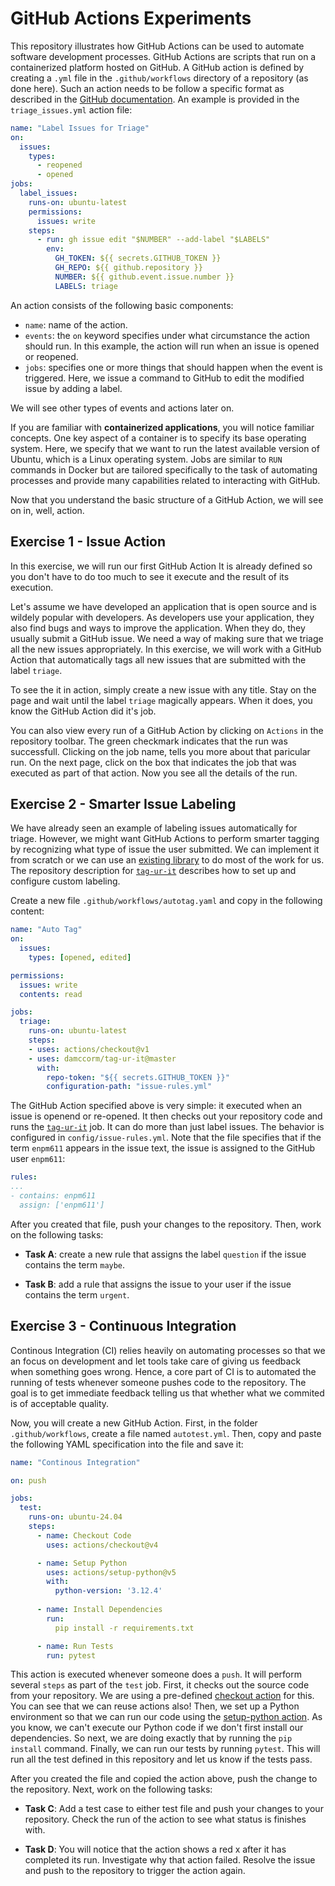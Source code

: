 # GitHub Actions Experiments

This repository illustrates how GitHub Actions can be used to automate software development processes. GitHub Actions are scripts that run on a containerized platform hosted on GitHub. A GitHub action is defined by creating a `.yml` file in the `.github/workflows` directory of a repository (as done here). Such an action needs to be follow a specific format as described in the [GitHub documentation](https://docs.github.com/en/actions/about-github-actions/understanding-github-actions). An example is provided in  the `triage_issues.yml` action file:

```yaml
name: "Label Issues for Triage"
on:
  issues:
    types:
      - reopened
      - opened
jobs:
  label_issues:
    runs-on: ubuntu-latest
    permissions:
      issues: write
    steps:
      - run: gh issue edit "$NUMBER" --add-label "$LABELS"
        env:
          GH_TOKEN: ${{ secrets.GITHUB_TOKEN }}
          GH_REPO: ${{ github.repository }}
          NUMBER: ${{ github.event.issue.number }}
          LABELS: triage
```

An action consists of the following basic components:
- `name`: name of the action.
- `events`: the `on` keyword specifies under what circumstance the action should run. In this example, the action will run when an issue is opened or reopened.
- `jobs`: specifies one or more things that should happen when the event is triggered. Here, we issue a command to GitHub to edit the modified issue by adding a label.

We will see other types of events and actions later on.

If you are familiar with **containerized applications**, you will notice familiar concepts. One key aspect of a container is to specify its base operating system. Here, we specify that we want to run the latest available version of Ubuntu, which is a Linux operating system. Jobs are similar to `RUN` commands in Docker but are tailored specifically to the task of automating processes and provide many capabilities related to interacting with GitHub.

Now that you understand the basic structure of a GitHub Action, we will see on in, well, action.

## Exercise 1 - Issue Action

In this exercise, we will run our first GitHub Action It is already defined so you don't have to do too much to see it execute and the result of its execution.

Let's assume we have developed an application that is open source and is wildely popular with developers. As developers use your application, they also find bugs and ways to improve the application. When they do, they usually submit a GitHub issue. We need a way of making sure that we triage all the new issues appropriately. In this exercise, we will work with a GitHub Action that automatically tags all new issues that are submitted with the label `triage`.

To see the it in action, simply create a new issue with any title. Stay on the page and wait until the label `triage` magically appears. When it does, you know the GitHub Action did it's job.

You can also view every run of a GitHub Action by clicking on `Actions` in the repository toolbar. The green checkmark indicates that the run was successfull. Clicking on the job name, tells you more about that paricular run. On the next page, click on the box that indicates the job that was executed as part of that action. Now you see all the details of the run.

## Exercise 2 - Smarter Issue Labeling

We have already seen an example of labeling issues automatically for triage. However, we might want GitHub Actions to perform smarter tagging by recognizing what type of issue the user submitted. We can implement it from scratch or we can use an [existing library](https://github.com/damccorm/tag-ur-it) to do most of the work for us. The repository description for [`tag-ur-it`](https://github.com/damccorm/tag-ur-it) describes how to set up and configure custom labeling.

Create a new file `.github/workflows/autotag.yaml` and copy in the following content:

```yaml
name: "Auto Tag"
on:
  issues:
    types: [opened, edited]

permissions:
  issues: write
  contents: read

jobs:
  triage:
    runs-on: ubuntu-latest
    steps:
    - uses: actions/checkout@v1
    - uses: damccorm/tag-ur-it@master
      with:
        repo-token: "${{ secrets.GITHUB_TOKEN }}"
        configuration-path: "issue-rules.yml"
```

The GitHub Action specified above is very simple: it executed when an issue is openend or re-opened. It then checks out your repository code and runs the [`tag-ur-it`](https://github.com/damccorm/tag-ur-it) job. It can do more than just label issues. The behavior is configured in `config/issue-rules.yml`. Note that the file specifies that if the term `enpm611` appears in the issue text, the issue is assigned to the GitHub user `enpm611`:

```yaml
rules:
...
- contains: enpm611
  assign: ['enpm611']
```

After you created that file, push your changes to the repository. Then, work on the following tasks:

* **Task A**: create a new rule that assigns the label `question` if the issue contains the term `maybe`.

* **Task B**: add a rule that assigns the issue to your user if the issue contains the term `urgent`.


## Exercise 3 - Continuous Integration

Continous Integration (CI) relies heavily on automating processes so that we an focus on development and let tools take care of giving us feedback when something goes wrong. Hence, a core part of CI is to automated the running of tests whenever someone pushes code to the repository. The goal is to get immediate feedback telling us that whether what we commited is of acceptable quality.

Now, you will create a new GitHub Action. First, in the folder `.github/workflows`, create a file named `autotest.yml`. Then, copy and paste the following YAML specification into the file and save it:

```yaml
name: "Continous Integration"

on: push

jobs:
  test:
    runs-on: ubuntu-24.04
    steps:
      - name: Checkout Code
        uses: actions/checkout@v4

      - name: Setup Python
        uses: actions/setup-python@v5
        with:
          python-version: '3.12.4'
      
      - name: Install Dependencies
        run: 
          pip install -r requirements.txt

      - name: Run Tests
        run: pytest
```

This action is executed whenever someone does a `push`. It will perform several `steps` as part of the `test` job. First, it checks out the source code from your repository. We are using a pre-defined [checkout action](https://github.com/actions/checkout) for this. You can see that we can reuse actions also! Then, we set up a Python environment so that we can run our code using the [setup-python action](https://github.com/actions/setup-python). As you know, we can't execute our Python code if we don't first install our dependencies. So next, we are doing exactly that by running the `pip install` command. Finally, we can run our tests by running `pytest`. This will run all the test defined in this repository and let us know if the tests pass. 

After you created the file and copied the action above, push the change to the repository. Next, work on the following tasks:

* **Task C**: Add a test case to either test file and push your changes to your repository. Check the run of the action to see what status is finishes with. 

* **Task D**: You will notice that the action shows a red x after it has completed its run. Investigate why that action failed. Resolve the issue and push to the repository to trigger the action again.
